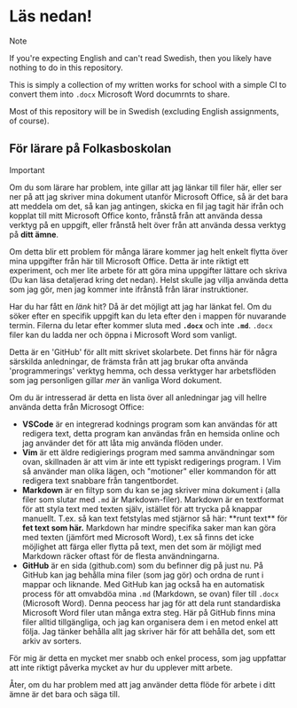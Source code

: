 # Läs nedan!

> [!NOTE]
> If you're expecting English and can't read Swedish, then you likely have nothing to do in this repository.
>
> This is simply a collection of my written works for school with a simple CI to convert them into `.docx` Microsoft Word documrnts to share.
>
> Most of this repository will be in Swedish (excluding English assignments, of course).

## För lärare på Folkasboskolan

> [!IMPORTANT]
> Om du som lärare har problem, inte gillar att jag länkar till filer här, eller ser ner på att jag skriver mina dokument utanför Microsoft Office, så är det bara att meddela om det, så kan jag antingen, skicka en fil jag tagit här ifrån och kopplat till mitt Microsoft Office konto, frånstå från att använda dessa verktyg på en uppgift, eller frånstå helt över från att använda dessa verktyg på **ditt ämne**.
>
> Om detta blir ett problem för många lärare kommer jag helt enkelt flytta över mina uppgifter från här till Microsoft Office. Detta är inte riktigt ett experiment, och mer lite arbete för att göra mina uppgifter lättare och skriva (Du kan läsa detaljerad kring det nedan). Helst skulle jag villja använda detta som jag gör, men jag kommer inte ifrånstå från lärar instruktioner.

Har du har fått en _länk_ hit? Då är det möjligt att jag har länkat fel. Om du söker efter en specifik uppgift kan du leta efter den i mappen för nuvarande termin. Filerna du letar efter kommer sluta med **`.docx`** och inte **`.md`**. `.docx` filer kan du ladda ner och öppna i Microsoft Word som vanligt.

Detta är en 'GitHub' för allt mitt skrivet skolarbete. Det finns här för några särskilda anledningar, de främsta från att jag brukar ofta använda 'programmerings' verktyg hemma, och dessa verktyger har arbetsflöden som jag personligen gillar _mer_ än vanliga Word dokument.

Om du är intresserad är detta en lista över all anledningar jag vill hellre använda detta från Microsogt Office:

- **VSCode** är en integrerad kodnings program som kan användas för att redigera text, detta program kan användas från en hemsida online och jag använder det för att låta mig använda flöden under.
- **Vim** är ett äldre redigierings program med samma användningar som ovan, skillnaden är att vim är inte ett typiskt redigerings program. I Vim så använder man olika lägen, och "motioner" eller kommandon för att redigera text snabbare från tangentbordet.
- **Markdown** är en filtyp som du kan se jag skriver mina dokument i (alla filer som slutar med `.md` är Markdown-filer). Markdown är en textformat för att styla text med texten själv, istället för att trycka på knappar manuellt. T.ex. så kan text fetstylas med stjärnor så här: \*\*runt text\*\* för **fet text som här.** Markdown har mindre specifika saker man kan göra med texten (jämfört med Microsoft Word), t.ex så finns det icke möjlighet att färga eller flytta på text, men det som är möjligt med Markdown räcker oftast för de flesta användningarna.
- **GitHub** är en sida (github.com) som du befinner dig på just nu. På GitHub kan jag behålla mina filer (som jag gör) och ordna de runt i mappar och liknande. Med GitHub kan jag också ha en automatisk process för att omvabdöa mina `.md` (Markdown, se ovan) filer till `.docx` (Microsoft Word). Denna peocess har jag för att dela runt standardiska Microsoft Word filer utan många extra steg. Här på GitHub finns mina filer alltid tillgängliga, och jag kan organisera dem i en metod enkel att följa. Jag tänker behålla allt jag skriver här för att behålla det, som ett arkiv av sorters.

För mig är detta en mycket mer snabb och enkel process, som jag uppfattar att inte riktigt påverka mycket av hur du upplever mitt arbete.

Åter, om du har problem med att jag använder detta flöde för arbete i ditt ämne är det bara och säga till.
